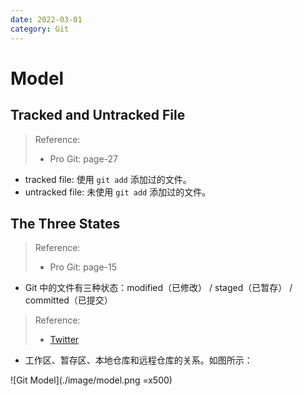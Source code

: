 ```yaml
---
date: 2022-03-01
category: Git
---
```


# Model

## Tracked and Untracked File

> Reference: 
> - Pro Git: page-27

- tracked file: 使用 `git add` 添加过的文件。
- untracked file: 未使用 `git add` 添加过的文件。

## The Three States

> Reference: 
> - Pro Git: page-15

- Git 中的文件有三种状态：modified（已修改） / staged（已暂存） / committed（已提交）

> Reference: 
> - [Twitter](https://twitter.com/alexxubyte/status/1630972442712604682)

- 工作区、暂存区、本地仓库和远程仓库的关系。如图所示：

![Git Model](./image/model.png =x500)
